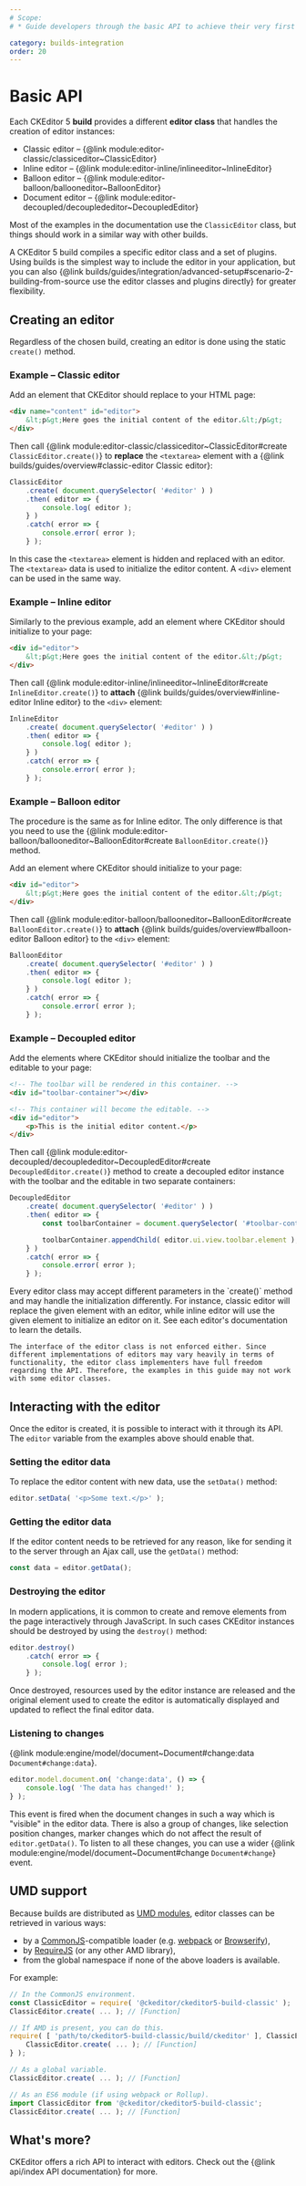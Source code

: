 ```yaml
---
# Scope:
# * Guide developers through the basic API to achieve their very first results with CKEditor.

category: builds-integration
order: 20
---
```


# Basic API

Each CKEditor 5 **build** provides a different **editor class** that handles the creation of editor instances:

* Classic editor &ndash; {@link module:editor-classic/classiceditor~ClassicEditor}
* Inline editor &ndash; {@link module:editor-inline/inlineeditor~InlineEditor}
* Balloon editor &ndash; {@link module:editor-balloon/ballooneditor~BalloonEditor}
* Document editor &ndash; {@link module:editor-decoupled/decouplededitor~DecoupledEditor}

Most of the examples in the documentation use the `ClassicEditor` class, but things should work in a similar way with other builds.

<info-box>
	A CKEditor 5 build compiles a specific editor class and a set of plugins. Using builds is the simplest way to include the editor in your application, but you can also {@link builds/guides/integration/advanced-setup#scenario-2-building-from-source use the editor classes and plugins directly} for greater flexibility.
</info-box>

## Creating an editor

Regardless of the chosen build, creating an editor is done using the static `create()` method.

### Example – Classic editor

Add an element that CKEditor should replace to your HTML page:

```html
<div name="content" id="editor">
	&lt;p&gt;Here goes the initial content of the editor.&lt;/p&gt;
</div>
```

Then call {@link module:editor-classic/classiceditor~ClassicEditor#create `ClassicEditor.create()`} to **replace** the `<textarea>` element with a {@link builds/guides/overview#classic-editor Classic editor}:

```js
ClassicEditor
	.create( document.querySelector( '#editor' ) )
	.then( editor => {
		console.log( editor );
	} )
	.catch( error => {
		console.error( error );
	} );
```

In this case the `<textarea>` element is hidden and replaced with an editor. The `<textarea>` data is used to initialize the editor content. A `<div>` element can be used in the same way.

### Example – Inline editor

Similarly to the previous example, add an element where CKEditor should initialize to your page:

```html
<div id="editor">
	&lt;p&gt;Here goes the initial content of the editor.&lt;/p&gt;
</div>
```

Then call {@link module:editor-inline/inlineeditor~InlineEditor#create `InlineEditor.create()`} to **attach** {@link builds/guides/overview#inline-editor Inline editor} to the `<div>` element:

```js
InlineEditor
	.create( document.querySelector( '#editor' ) )
	.then( editor => {
		console.log( editor );
	} )
	.catch( error => {
		console.error( error );
	} );
```

### Example – Balloon editor

The procedure is the same as for Inline editor. The only difference is that you need to use the {@link module:editor-balloon/ballooneditor~BalloonEditor#create `BalloonEditor.create()`} method.

Add an element where CKEditor should initialize to your page:

```html
<div id="editor">
	&lt;p&gt;Here goes the initial content of the editor.&lt;/p&gt;
</div>
```

Then call {@link module:editor-balloon/ballooneditor~BalloonEditor#create `BalloonEditor.create()`} to **attach** {@link builds/guides/overview#balloon-editor Balloon editor} to the `<div>` element:

```js
BalloonEditor
	.create( document.querySelector( '#editor' ) )
	.then( editor => {
		console.log( editor );
	} )
	.catch( error => {
		console.error( error );
	} );
```

### Example – Decoupled editor

Add the elements where CKEditor should initialize the toolbar and the editable to your page:

```html
<!-- The toolbar will be rendered in this container. -->
<div id="toolbar-container"></div>

<!-- This container will become the editable. -->
<div id="editor">
	<p>This is the initial editor content.</p>
</div>
```

Then call {@link module:editor-decoupled/decouplededitor~DecoupledEditor#create `DecoupledEditor.create()`} method to create a decoupled editor instance with the toolbar and the editable in two separate containers:

```js
DecoupledEditor
	.create( document.querySelector( '#editor' ) )
	.then( editor => {
		const toolbarContainer = document.querySelector( '#toolbar-container' );

		toolbarContainer.appendChild( editor.ui.view.toolbar.element );
	} )
	.catch( error => {
		console.error( error );
	} );
```

<info-box tip>
	Every editor class may accept different parameters in the `create()` method and may handle the initialization differently. For instance, classic editor will replace the given element with an editor, while inline editor will use the given element to initialize an editor on it. See each editor's documentation to learn the details.

	The interface of the editor class is not enforced either. Since different implementations of editors may vary heavily in terms of functionality, the editor class implementers have full freedom regarding the API. Therefore, the examples in this guide may not work with some editor classes.
</info-box>

## Interacting with the editor

Once the editor is created, it is possible to interact with it through its API. The `editor` variable from the examples above should enable that.

### Setting the editor data

To replace the editor content with new data, use the `setData()` method:

```js
editor.setData( '<p>Some text.</p>' );
```

### Getting the editor data

If the editor content needs to be retrieved for any reason, like for sending it to the server through an Ajax call, use the `getData()` method:

```js
const data = editor.getData();
```

### Destroying the editor

In modern applications, it is common to create and remove elements from the page interactively through JavaScript. In such cases CKEditor instances should be destroyed by using the `destroy()` method:

```js
editor.destroy()
	.catch( error => {
		console.log( error );
	} );
```

Once destroyed, resources used by the editor instance are released and the original element used to create the editor is automatically displayed and updated to reflect the final editor data.

### Listening to changes

{@link module:engine/model/document~Document#change:data `Document#change:data`}.

```js
editor.model.document.on( 'change:data', () => {
    console.log( 'The data has changed!' );
} );
```

This event is fired when the document changes in such a way which is "visible" in the editor data. There is also a group of changes, like selection position changes, marker changes which do not affect the result of `editor.getData()`. To listen to all these changes, you can use a wider {@link module:engine/model/document~Document#change `Document#change`} event.

## UMD support

Because builds are distributed as [UMD modules](https://github.com/umdjs/umd), editor classes can be retrieved in various ways:

* by a [CommonJS](http://wiki.commonjs.org/wiki/CommonJS)-compatible loader (e.g. [webpack](https://webpack.js.org) or [Browserify](http://browserify.org/)),
* by [RequireJS](http://requirejs.org/) (or any other AMD library),
* from the global namespace if none of the above loaders is available.

For example:

```js
// In the CommonJS environment.
const ClassicEditor = require( '@ckeditor/ckeditor5-build-classic' );
ClassicEditor.create( ... ); // [Function]

// If AMD is present, you can do this.
require( [ 'path/to/ckeditor5-build-classic/build/ckeditor' ], ClassicEditor => {
	ClassicEditor.create( ... ); // [Function]
} );

// As a global variable.
ClassicEditor.create( ... ); // [Function]

// As an ES6 module (if using webpack or Rollup).
import ClassicEditor from '@ckeditor/ckeditor5-build-classic';
ClassicEditor.create( ... ); // [Function]
```

## What's more?

CKEditor offers a rich API to interact with editors. Check out the {@link api/index API documentation} for more.
